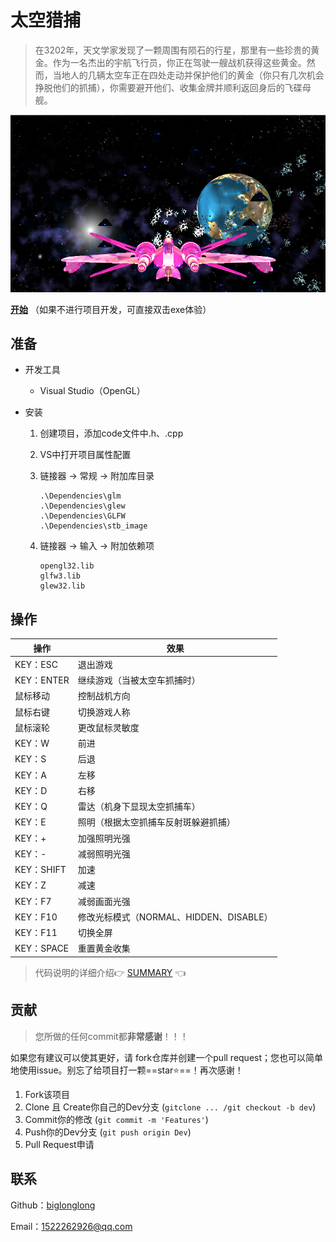# 太空猎捕

> 在3202年，天文学家发现了一颗周围有陨石的行星，那里有一些珍贵的黄金。作为一名杰出的宇航飞行员，你正在驾驶一艘战机获得这些黄金。然而，当地人的几辆太空车正在四处走动并保护他们的黄金（你只有几次机会挣脱他们的抓捕），你需要避开他们、收集金牌并顺利返回身后的飞碟母舰。

![image-20230527143309378](img/image-20230527143309378.png)

**[开始](.\exe\Form.exe)** （如果不进行项目开发，可直接双击exe体验）



## 准备

- 开发工具

  - Visual Studio（OpenGL）

- 安装

  1. 创建项目，添加code文件中.h、.cpp

  2. VS中打开项目属性配置

  3. 链接器 $\rightarrow$ 常规 $\rightarrow$ 附加库目录

     ```
     .\Dependencies\glm
     .\Dependencies\glew
     .\Dependencies\GLFW
     .\Dependencies\stb_image
     ```

  4. 链接器 $\rightarrow$ 输入 $\rightarrow$ 附加依赖项

     ```
     opengl32.lib
     glfw3.lib
     glew32.lib
     ```



## 操作

| 操作       | 效果                                    |
| ---------- | --------------------------------------- |
| KEY：ESC   | 退出游戏                                |
| KEY：ENTER | 继续游戏（当被太空车抓捕时）            |
| 鼠标移动   | 控制战机方向                            |
| 鼠标右键   | 切换游戏人称                            |
| 鼠标滚轮   | 更改鼠标灵敏度                          |
| KEY：W     | 前进                                    |
| KEY：S     | 后退                                    |
| KEY：A     | 左移                                    |
| KEY：D     | 右移                                    |
| KEY：Q     | 雷达（机身下显现太空抓捕车）            |
| KEY：E     | 照明（根据太空抓捕车反射斑躲避抓捕）    |
| KEY：+     | 加强照明光强                            |
| KEY：-     | 减弱照明光强                            |
| KEY：SHIFT | 加速                                    |
| KEY：Z     | 减速                                    |
| KEY：F7    | 减弱画面光强                            |
| KEY：F10   | 修改光标模式（NORMAL、HIDDEN、DISABLE） |
| KEY：F11   | 切换全屏                                |
| KEY：SPACE | 重置黄金收集                            |

> 代码说明的详细介绍:point_right: [SUMMARY](./SUMMARY.md) :point_left:



## 贡献

> 您所做的任何commit都**非常感谢**！！！

如果您有建议可以使其更好，请 fork仓库并创建一个pull request；您也可以简单地使用issue。别忘了给项目打一颗==star:star:==！再次感谢！

1. Fork该项目
2. Clone 且 Create你自己的Dev分支 (`gitclone ... /git checkout -b dev`)
3. Commit你的修改 (`git commit -m 'Features'`)
4. Push你的Dev分支 (`git push origin Dev`)
5. Pull Request申请



## 联系

Github：[biglonglong](https://github.com/biglonglong)

Email：<1522262926@qq.com>

